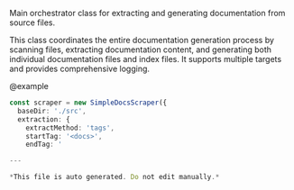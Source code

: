 Main orchestrator class for extracting and generating documentation from source files.This class coordinates the entire documentation generation process by scanning files,extracting documentation content, and generating both individual documentation filesand index files. It supports multiple targets and provides comprehensive logging.@example```typescriptconst scraper = new SimpleDocsScraper({  baseDir: './src',  extraction: {    extractMethod: 'tags',    startTag: '<docs>',    endTag: '

---

*This file is auto generated. Do not edit manually.*